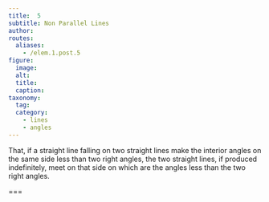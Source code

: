```yaml
---
title:  5
subtitle: Non Parallel Lines
author:
routes:
  aliases:
    - /elem.1.post.5
figure:
  image:
  alt:
  title:
  caption:
taxonomy:
  tag:
  category:
    - lines
    - angles
---
```


That, if a straight line falling on two straight lines make the interior angles on the same side less than two right angles, the two straight lines, if produced indefinitely, meet on that side on which are the angles less than the two right angles.

===
